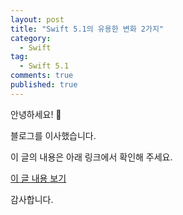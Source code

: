 ```yaml
---
layout: post
title: "Swift 5.1의 유용한 변화 2가지"
category: 
  - Swift
tag:
  - Swift 5.1
comments: true
published: true
---
```


안녕하세요! 👋

블로그를 이사했습니다.

이 글의 내용은 아래 링크에서 확인해 주세요.

[이 글 내용 보기](https://gitminam.com/blog/ios/swift/swift51/)

감사합니다.